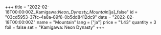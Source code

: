 +++
title = "2022-02-18T00:00:00Z_Kamigawa:_Neon_Dynasty_Mountain_[ja]_false"
id = "03cd5953-37fc-4a8a-89f8-0b5dd8412dc9"
date = "2022-02-18T00:00:00Z"
name = "Mountain"
lang = ["ja"]
price = "1.43"
quantity = 3
foil = false
set = "Kamigawa: Neon Dynasty"
+++
